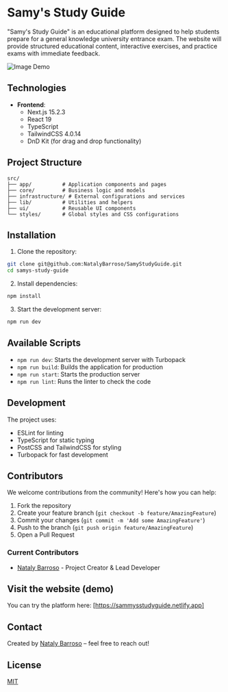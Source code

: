# Samy's Study Guide

"Samy's Study Guide" is an educational platform designed to help students prepare for a general knowledge university entrance exam. The website will provide structured educational content, interactive exercises, and practice exams with immediate feedback.

![Image Demo](/public/images/SammysStudyGuide.png)


## Technologies

- **Frontend**: 
  - Next.js 15.2.3
  - React 19
  - TypeScript
  - TailwindCSS 4.0.14
  - DnD Kit (for drag and drop functionality)

## Project Structure

```
src/
├── app/          # Application components and pages
├── core/         # Business logic and models
├── infrastructure/ # External configurations and services
├── lib/          # Utilities and helpers
├── ui/           # Reusable UI components
└── styles/       # Global styles and CSS configurations
```

## Installation

1. Clone the repository:
```bash
git clone git@github.com:NatalyBarroso/SamyStudyGuide.git
cd samys-study-guide
```

2. Install dependencies:
```bash
npm install
```

3. Start the development server:
```bash
npm run dev
```

## Available Scripts

- `npm run dev`: Starts the development server with Turbopack
- `npm run build`: Builds the application for production
- `npm run start`: Starts the production server
- `npm run lint`: Runs the linter to check the code



## Development

The project uses:
- ESLint for linting
- TypeScript for static typing
- PostCSS and TailwindCSS for styling
- Turbopack for fast development

## Contributors

We welcome contributions from the community! Here's how you can help:

1. Fork the repository
2. Create your feature branch (`git checkout -b feature/AmazingFeature`)
3. Commit your changes (`git commit -m 'Add some AmazingFeature'`)
4. Push to the branch (`git push origin feature/AmazingFeature`)
5. Open a Pull Request

### Current Contributors

- [Nataly Barroso](https://github.com/NatalyBarroso) - Project Creator & Lead Developer


## Visit the website (demo)
You can try the platform here: [https://sammysstudyguide.netlify.app]


## Contact
Created by [Nataly Barroso](mailto:barrosonataly.dev@gmail.com.com) – feel free to reach out!



## License

[MIT](LICENSE)
